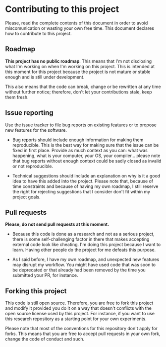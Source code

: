 # Contributing to this project

Please, read the complete contents of this document in order to avoid
miscomunication or wasting your own free time. This document declares how
to contribute to this project.

## Roadmap

**This project has no public roadmap**. This means that I'm not disclosing
what I'm working on when I'm working on this project. This is intended at
this moment for this project because the project is not mature or stable
enough and is still under development.

This also means that the code can break, change or be rewritten at any
time without further notice; therefore, don't let your contributions stale,
keep them fresh.

## Issue reporting

Use the issue tracker to file bug reports on existing features or to propose
new features for the software.

* Bug reports should include enough information for making them reproducible.
  This is the best way for making sure that the issue can be fixed in first
  place. Provide as much context as you can: what was happening, what is your
  computer, your OS, your compiler... please note that bug reports without
  enough context could be sadly closed as invalid or not reproducible.

* Technical suggestions should include an explanation on why is it a good
  idea to have this added into the project. Please note that, because of
  time constraints and because of having my own roadmap, I still reserve the
  right for rejecting suggestions that I consider don't fit within my project
  goals.

## Pull requests

**Please, do not send pull requests at this moment.**

* Because this code is done as a research and not as a serious project, there
  is some self-challenging factor in there that makes accepting external code
  look like cheating. I'm doing this project because I want to learn. Having
  other people do the project for me defeats this purpose.

* As I said before, I have my own roadmap, and unexpected new features may
  disrupt my workflow. You might have used code that was soon to be deprecated
  or that already had been removed by the time you submitted your PR, for
  instance.

## Forking this project

This code is still open source. Therefore, you are free to fork this project
and modify it provided you do it on a way that doesn't conflicts with the
open source license used by this project. For instance, if you want to use
this research repository as a starting point for your own experiments.

Please note that most of the conventions for this repository don't apply for
forks. This means that you are free to accept pull requests in your own fork,
change the code of conduct and such.
